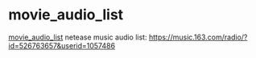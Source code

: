 # movie_audio_list
[movie_audio_list](movie_list.md)
netease music audio list: https://music.163.com/radio/?id=526763657&userid=1057486

